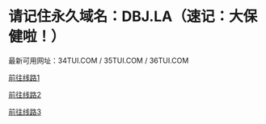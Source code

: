 <h1>请记住永久域名：DBJ.LA（速记：大保健啦！）</h1>

最新可用网址：34TUI.COM    /   35TUI.COM     /    36TUI.COM 

<a href="http://34tui.com">前往线路1</a>

<a href="http://34tui.com">前往线路2</a>

<a href="http://34tui.com">前往线路3</a>
